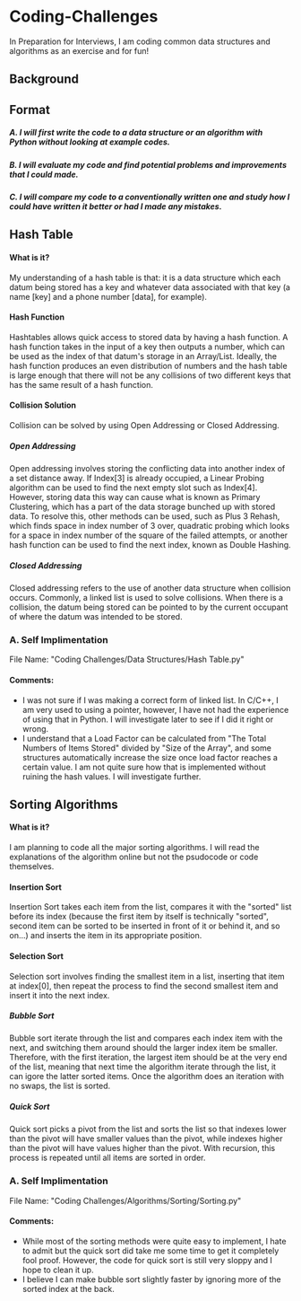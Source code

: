 # Coding-Challenges
In Preparation for Interviews, I am coding common data structures and algorithms as an exercise and for fun!

## Background

## Format
##### A. I will first write the code to a data structure or an algorithm with Python without looking at example codes.
##### B. I will evaluate my code and find potential problems and improvements that I could made.
##### C. I will compare my code to a conventionally written one and study how I could have written it better or had I made any mistakes.





## Hash Table
#### What is it?
  My understanding of a hash table is that: it is a data structure which each datum being stored has a key and whatever data associated with that key (a name [key] and a phone number [data], for example).
#### Hash Function
  Hashtables allows quick access to stored data by having a hash function. A hash function takes in the input of a key then outputs a number, which can be used as the index of that datum's storage in an Array/List.
  Ideally, the hash function produces an even distribution of numbers and the hash table is large enough that there will not be any collisions of two different keys that has the same result of a hash function.
#### Collision Solution
  Collision can be solved by using Open Addressing or Closed Addressing.
##### Open Addressing
  Open addressing involves storing the conflicting data into another index of a set distance away. If Index[3] is already occupied, a Linear Probing algorithm can be used to find the next empty slot such as Index[4]. However, storing data this way can cause what is known as Primary Clustering, which has a part of the data storage bunched up with stored data.
  To resolve this, other methods can be used, such as Plus 3 Rehash, which finds space in index number of 3 over, quadratic probing which looks for a space in index number of the square of the failed attempts, or another hash function can be used to find the next index, known as Double Hashing.
##### Closed Addressing
  Closed addressing refers to the use of another data structure when collision occurs. Commonly, a linked list is used to solve collisions. When there is a collision, the datum being stored can be pointed to by the current occupant of where the datum was intended to be stored. 

### A. Self Implimentation
  File Name: "Coding Challenges/Data Structures/Hash Table.py"
#### Comments:
 - I was not sure if I was making a correct form of linked list. In C/C++, I am very used to using a pointer, however, I have not had the experience of using that in Python. I will investigate later to see if I did it right or wrong.
 - I understand that a Load Factor can be calculated from "The Total Numbers of Items Stored" divided by "Size of the Array", and some structures automatically increase the size once load factor reaches a certain value. I am not quite sure how that is implemented without ruining the hash values. I will investigate further.
 
 
 ## Sorting Algorithms
#### What is it?
  I am planning to code all the major sorting algorithms. I will read the explanations of the algorithm online but not the psudocode or code themselves.
#### Insertion Sort
  Insertion Sort takes each item from the list, compares it with the "sorted" list before its index (because the first item by itself is technically "sorted", second item can be sorted to be inserted in front of it or behind it, and so on...) and inserts the item in its appropriate position.
#### Selection Sort
  Selection sort involves finding the smallest item in a list, inserting that item at index[0], then repeat the process to find the second smallest item and insert it into the next index.
##### Bubble Sort
  Bubble sort iterate through the list and compares each index item with the next, and switching them around should the larger index item be smaller. Therefore, with the first iteration, the largest item should be at the very end of the list, meaning that next time the algorithm iterate through the list, it can igore the latter sorted items. Once the algorithm does an iteration with no swaps, the list is sorted.
##### Quick Sort
  Quick sort picks a pivot from the list and sorts the list so that indexes lower than the pivot will have smaller values than the pivot, while indexes higher than the pivot will have values higher than the pivot. With recursion, this process is repeated until all items are sorted in order.

### A. Self Implimentation
  File Name: "Coding Challenges/Algorithms/Sorting/Sorting.py"
#### Comments:
 - While most of the sorting methods were quite easy to implement, I hate to admit but the quick sort did take me some time to get it completely fool proof. However, the code for quick sort is still very sloppy and I hope to clean it up.
 - I believe I can make bubble sort slightly faster by ignoring more of the sorted index at the back.
 
